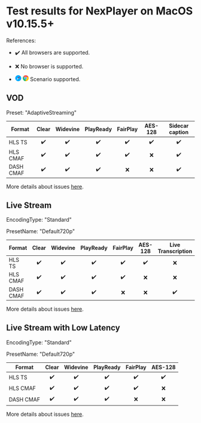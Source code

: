 # Test results for NexPlayer on MacOS v10.15.5+

References:

- ✔️ All browsers are supported.

- ❌ No browser is supported.

- ![safari](../../icons/safari.png) ![chrome](../../icons/chrome.png) Scenario supported.

## VOD

Preset: "AdaptiveStreaming"

| Format | Clear  | Widevine | PlayReady | FairPlay | AES-128 | Sidecar caption |
| --------- | :---: | :----------------------------------------------------------: | :------: | :----------------------------------------------------------: | :------: | :------: |
| HLS TS    | ✔️ | ✔️ | ✔️ | ✔️ | ✔️ | ✔️ |
| HLS CMAF  | ✔️ | ✔️ | ✔️ | ✔️ | ❌ | ✔️ |
| DASH CMAF | ✔️ | ✔️ | ✔️ | ❌ | ❌ | ✔️ |

More details about issues [here](issues.md).

## Live Stream

EncodingType: "Standard"

PresetName: "Default720p"

| Format | Clear | Widevine | PlayReady | FairPlay | AES-128 | Live Transcription |
| --------- | :---: | :----------------------------------------------------------: | :------: | :----------------------------------------------------------: | :------: | :------: |
| HLS TS    | ✔️ | ✔️ | ✔️ | ✔️ | ✔️ | ❌ |
| HLS CMAF  | ✔️ | ✔️ | ✔️ | ✔️ | ❌ | ❌ |
| DASH CMAF | ✔️ | ✔️ | ✔️ | ❌ | ❌ | ✔️ |


More details about issues [here](issues.md).

## Live Stream with Low Latency

EncodingType: "Standard"

PresetName: "Default720p"

| Format | Clear | Widevine | PlayReady | FairPlay | AES-128 |
| --------- | :---: | :----------------------------------------------------------: | :------: | :----------------------------------------------------------: | :------: |
| HLS TS    | ✔️ | ✔️ | ✔️ | ✔️ | ✔️ |
| HLS CMAF  | ✔️ | ✔️ | ✔️ | ✔️ | ❌ |
| DASH CMAF | ✔️ | ✔️ | ✔️ | ❌ | ❌ |

More details about issues [here](issues.md).

